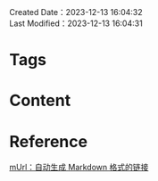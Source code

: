 Created Date：2023-12-13 16:04:32  
Last Modified：2023-12-13 16:04:31

# Tags

# Content

# Reference

[mUrl：自动生成 Markdown 格式的链接](https://jaeger.itscoder.com/chrome%20extension/2016/09/26/chrome-extension-murl.html)
